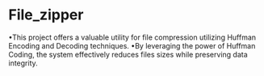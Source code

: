 # File_zipper
•This project offers a valuable utility for file compression utilizing Huffman Encoding and Decoding techniques. •By leveraging the power of Huffman Coding, the system effectively reduces files sizes while preserving data integrity.
